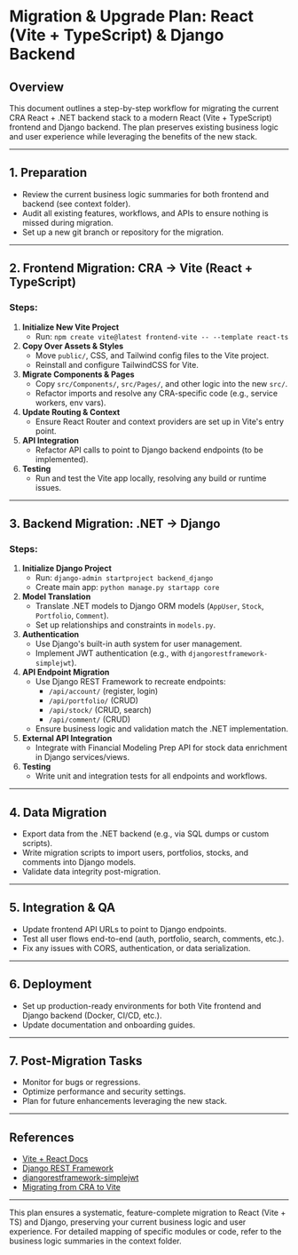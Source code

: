# Migration & Upgrade Plan: React (Vite + TypeScript) & Django Backend

## Overview
This document outlines a step-by-step workflow for migrating the current CRA React + .NET backend stack to a modern React (Vite + TypeScript) frontend and Django backend. The plan preserves existing business logic and user experience while leveraging the benefits of the new stack.

---

## 1. Preparation
- Review the current business logic summaries for both frontend and backend (see context folder).
- Audit all existing features, workflows, and APIs to ensure nothing is missed during migration.
- Set up a new git branch or repository for the migration.

---

## 2. Frontend Migration: CRA → Vite (React + TypeScript)
### Steps:
1. **Initialize New Vite Project**
   - Run: `npm create vite@latest frontend-vite -- --template react-ts`
2. **Copy Over Assets & Styles**
   - Move `public/`, CSS, and Tailwind config files to the Vite project.
   - Reinstall and configure TailwindCSS for Vite.
3. **Migrate Components & Pages**
   - Copy `src/Components/`, `src/Pages/`, and other logic into the new `src/`.
   - Refactor imports and resolve any CRA-specific code (e.g., service workers, env vars).
4. **Update Routing & Context**
   - Ensure React Router and context providers are set up in Vite's entry point.
5. **API Integration**
   - Refactor API calls to point to Django backend endpoints (to be implemented).
6. **Testing**
   - Run and test the Vite app locally, resolving any build or runtime issues.

---

## 3. Backend Migration: .NET → Django
### Steps:
1. **Initialize Django Project**
   - Run: `django-admin startproject backend_django`
   - Create main app: `python manage.py startapp core`
2. **Model Translation**
   - Translate .NET models to Django ORM models (`AppUser`, `Stock`, `Portfolio`, `Comment`).
   - Set up relationships and constraints in `models.py`.
3. **Authentication**
   - Use Django's built-in auth system for user management.
   - Implement JWT authentication (e.g., with `djangorestframework-simplejwt`).
4. **API Endpoint Migration**
   - Use Django REST Framework to recreate endpoints:
     - `/api/account/` (register, login)
     - `/api/portfolio/` (CRUD)
     - `/api/stock/` (CRUD, search)
     - `/api/comment/` (CRUD)
   - Ensure business logic and validation match the .NET implementation.
5. **External API Integration**
   - Integrate with Financial Modeling Prep API for stock data enrichment in Django services/views.
6. **Testing**
   - Write unit and integration tests for all endpoints and workflows.

---

## 4. Data Migration
- Export data from the .NET backend (e.g., via SQL dumps or custom scripts).
- Write migration scripts to import users, portfolios, stocks, and comments into Django models.
- Validate data integrity post-migration.

---

## 5. Integration & QA
- Update frontend API URLs to point to Django endpoints.
- Test all user flows end-to-end (auth, portfolio, search, comments, etc.).
- Fix any issues with CORS, authentication, or data serialization.

---

## 6. Deployment
- Set up production-ready environments for both Vite frontend and Django backend (Docker, CI/CD, etc.).
- Update documentation and onboarding guides.

---

## 7. Post-Migration Tasks
- Monitor for bugs or regressions.
- Optimize performance and security settings.
- Plan for future enhancements leveraging the new stack.

---

## References
- [Vite + React Docs](https://vitejs.dev/guide/#scaffolding-your-first-vite-project)
- [Django REST Framework](https://www.django-rest-framework.org/)
- [djangorestframework-simplejwt](https://django-rest-framework-simplejwt.readthedocs.io/en/latest/)
- [Migrating from CRA to Vite](https://vitejs.dev/guide/#scaffolding-your-first-vite-project)

---

This plan ensures a systematic, feature-complete migration to React (Vite + TS) and Django, preserving your current business logic and user experience. For detailed mapping of specific modules or code, refer to the business logic summaries in the context folder.
